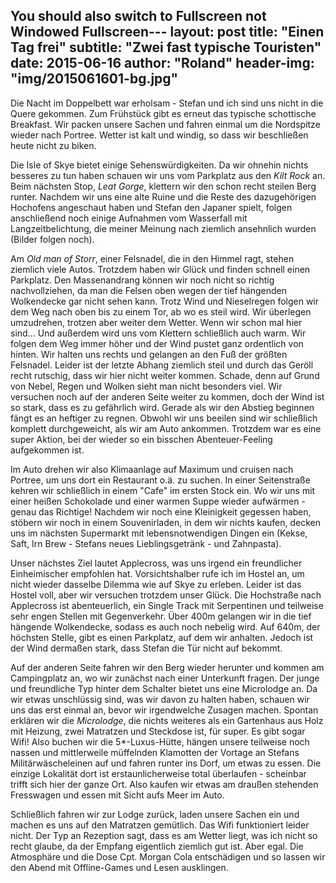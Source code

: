 You should also switch to Fullscreen not Windowed Fullscreen---
layout:     post
title:      "Einen Tag frei"
subtitle:   "Zwei fast typische Touristen"
date:       2015-06-16
author:     "Roland"
header-img: "img/2015061601-bg.jpg"
---
Die Nacht im Doppelbett war erholsam - Stefan und ich sind uns nicht in die Quere gekommen. Zum Frühstück gibt es
erneut das typische schottische Breakfast. Wir packen unsere Sachen und fahren einmal um die Nordspitze wieder nach
Portree. Wetter ist kalt und windig, so dass wir beschließen heute nicht zu biken.

Die Isle of Skye bietet einige Sehenswürdigkeiten. Da wir ohnehin nichts besseres zu tun haben schauen wir uns vom
Parkplatz aus den *Kilt Rock* an. Beim nächsten Stop, *Leat Gorge*, klettern wir den schon recht steilen Berg runter.
Nachdem wir uns eine alte Ruine und die Reste des dazugehörigen Hochofens angeschaut haben und Stefan den Japaner
spielt, folgen anschließend noch einige Aufnahmen vom Wasserfall mit Langzeitbelichtung, die meiner Meinung nach
ziemlich ansehnlich wurden (Bilder folgen noch).

Am *Old man of Storr*, einer Felsnadel, die in den Himmel ragt, stehen ziemlich viele Autos. Trotzdem haben wir Glück
und finden schnell einen Parkplatz. Den Massenandrang können wir noch nicht so richtig nachvollziehen, da man die
Felsen oben wegen der tief hängenden Wolkendecke gar nicht sehen kann. Trotz Wind und Nieselregen folgen wir dem Weg
nach oben bis zu einem Tor, ab wo es steil wird. Wir überlegen umzudrehen, trotzen aber weiter dem Wetter. Wenn wir
schon mal hier sind... Und außerdem wird uns vom Klettern schließlich auch warm. Wir folgen dem Weg immer höher und der
Wind pustet ganz ordentlich von hinten. Wir halten uns rechts und gelangen an den Fuß der größten Felsnadel. Leider ist
der letzte Abhang ziemlich steil und durch das Geröll recht rutschig, dass wir hier nicht weiter kommen. Schade, denn
auf Grund von Nebel, Regen und Wolken sieht man nicht besonders viel. Wir versuchen noch auf der anderen Seite weiter
zu kommen, doch der Wind ist so stark, dass es zu gefährlich wird. Gerade als wir den Abstieg beginnen fängt es an
heftiger zu regnen. Obwohl wir uns beeilen sind wir schließlich komplett durchgeweicht, als wir am Auto ankommen.
Trotzdem war es eine super Aktion, bei der wieder so ein bisschen Abenteuer-Feeling aufgekommen ist.

Im Auto drehen wir also Klimaanlage auf Maximum und cruisen nach Portree, um uns dort ein Restaurant o.ä. zu suchen. 
In einer Seitenstraße kehren wir schließlich in einem "Cafe" im ersten Stock ein. Wo wir uns mit einer heißen
Schokolade und einer warmen Suppe wieder aufwärmen - genau das Richtige! Nachdem wir noch eine Kleinigkeit gegessen
haben, stöbern wir noch in einem Souvenirladen, in dem wir nichts kaufen, decken uns im nächsten Supermarkt
mit lebensnotwendigen Dingen ein (Kekse, Saft, Irn Brew - Stefans neues Lieblingsgetränk - und Zahnpasta).

Unser nächstes Ziel lautet Applecross, was uns irgend ein freundlicher Einheimischer empfohlen hat. Vorsichtshalber
rufe ich im Hostel an, um nicht wieder dasselbe Dilemma wie auf Skye zu erleben. Leider ist das Hostel voll, aber wir
versuchen trotzdem unser Glück. Die Hochstraße nach Applecross ist abenteuerlich, ein Single Track mit Serpentinen und
teilweise sehr engen Stellen mit Gegenverkehr. Über 400m gelangen wir in die tief hängende Wolkendecke, sodass es auch
noch nebelig wird. Auf 640m, der höchsten Stelle, gibt es einen Parkplatz, auf dem wir anhalten. Jedoch ist der Wind
dermaßen stark, dass Stefan die Tür nicht auf bekommt.

Auf der anderen Seite fahren wir den Berg wieder herunter und kommen am Campingplatz an, wo wir zunächst nach einer
Unterkunft fragen. Der junge und freundliche Typ hinter dem Schalter bietet uns eine Microlodge an. Da wir etwas
unschlüssig sind, was wir davon zu halten haben, schauen wir uns das erst einmal an, bevor wir irgendwelche Zusagen
machen. Spontan erklären wir die *Microlodge*, die nichts weiteres als ein Gartenhaus aus Holz mit Heizung, zwei
Matratzen und Steckdose ist, für super. Es gibt sogar Wifi! Also buchen wir die 5*-Luxus-Hütte, hängen unsere teilweise
noch nassen und mittlerweile müffelnden Klamotten der Vortage an Stefans Militärwäscheleinen auf und fahren runter ins
Dorf, um etwas zu essen. Die einzige Lokalität dort ist erstaunlicherweise total überlaufen - scheinbar trifft sich
hier der ganze Ort. Also kaufen wir etwas am draußen stehenden Fresswagen und essen mit Sicht aufs Meer im Auto. 

Schließlich fahren wir zur Lodge zurück, laden unsere Sachen ein und machen es uns auf den Matratzen gemütlich. Das
Wifi funktioniert leider nicht. Der Typ an Rezeption sagt, dass es am Wetter liegt, was ich nicht so recht glaube,
da der Empfang eigentlich ziemlich gut ist. Aber egal. Die Atmosphäre und die Dose Cpt. Morgan Cola entschädigen und
so lassen wir den Abend mit Offline-Games und Lesen ausklingen.
